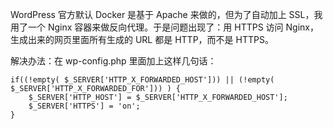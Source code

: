 WordPress 官方默认 Docker 是基于 Apache 来做的，但为了自动加上 SSL，我用了一个 Nginx 容器来做反向代理。于是问题出现了：用 HTTPS 访问 Nginx，生成出来的网页里面所有生成的 URL 都是 HTTP，而不是 HTTPS。



解决办法：在 wp-config.php 里面加上这样几句话：

```
if((!empty( $_SERVER['HTTP_X_FORWARDED_HOST'])) || (!empty( $_SERVER['HTTP_X_FORWARDED_FOR'])) ) { 
    $_SERVER['HTTP_HOST'] = $_SERVER['HTTP_X_FORWARDED_HOST']; 
    $_SERVER['HTTPS'] = 'on'; 
}
```